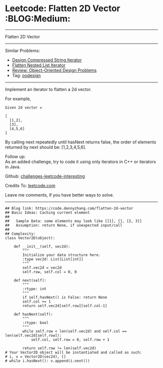 # Leetcode: Flatten 2D Vector     :BLOG:Medium:


---

Flatten 2D Vector  

---

Similar Problems:  
-   [Design Compressed String Iterator](https://code.dennyzhang.com/design-compressed-string-iterator)
-   [Flatten Nested List Iterator](https://code.dennyzhang.com/flatten-nested-list-iterator)
-   [Review: Object-Oriented Design Problems](https://code.dennyzhang.com/review-oodesign)
-   Tag: [oodesign](https://code.dennyzhang.com/tag/oodesign)

---

Implement an iterator to flatten a 2d vector.  

For example,  

    Given 2d vector =
    
    [
      [1,2],
      [3],
      [4,5,6]
    ]

By calling next repeatedly until hasNext returns false, the order of elements returned by next should be: [1,2,3,4,5,6].  

Follow up:  
As an added challenge, try to code it using only iterators in C++ or iterators in Java.  

Github: [challenges-leetcode-interesting](https://github.com/DennyZhang/challenges-leetcode-interesting/tree/master/flatten-2d-vector)  

Credits To: [leetcode.com](https://leetcode.com/problems/flatten-2d-vector/description/)  

Leave me comments, if you have better ways to solve.  

---

    ## Blog link: https://code.dennyzhang.com/flatten-2d-vector
    ## Basic Ideas: Caching current element
    ##
    ##   Sample Data: some elements may look like [[1], [], [2, 3]]
    ##   Assumption: return None, if unexpected input/call
    ##
    ## Complexity:
    class Vector2D(object):
    
        def __init__(self, vec2d):
            """
            Initialize your data structure here.
            :type vec2d: List[List[int]]
            """
            self.vec2d = vec2d
            self.row, self.col = 0, 0
    
        def next(self):
            """
            :rtype: int
            """
            if self.hasNext() is False: return None
            self.col += 1
            return self.vec2d[self.row][self.col-1]
    
        def hasNext(self):
            """
            :rtype: bool
            """
            while self.row < len(self.vec2d) and self.col == len(self.vec2d[self.row]):
                self.col, self.row = 0, self.row + 1
    
            return self.row != len(self.vec2d)
    # Your Vector2D object will be instantiated and called as such:
    # i, v = Vector2D(vec2d), []
    # while i.hasNext(): v.append(i.next())
